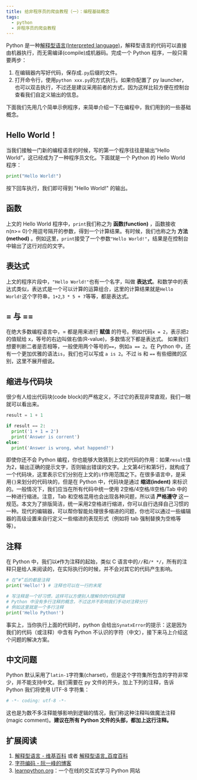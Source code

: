 ```yaml
---
title: 给非程序员的爬虫教程（一）：编程基础概念
tags:
  - python
  - 非程序员的爬虫教程
---
```


Python 是一种[解释型语言(Interpreted language)](https://zh.wikipedia.org/wiki/%E7%9B%B4%E8%AD%AF%E8%AA%9E%E8%A8%80)，解释型语言的代码可以直接由机器执行，而无需编译(compile)成机器码。完成一个 Python 程序，一般只需要两步：
1. 在编辑器内写好代码，保存成`.py`后缀的文件。
2. 打开命令行，使用`python xxx.py`的方式执行。如果你配置了 py launcher，也可以双击执行，不过还是建议采用前者的方式，因为这样比较方便在控制台查看我们自定义输出的信息。

下面我们先用几个简单示例程序，来简单介绍一下在编程中，我们用到的一些基础概念。

## Hello World！
当我们接触一门新的编程语言的时候，写的第一个程序往往是输出“Hello World”，这已经成为了一种程序员文化。下面就是一个 Python 的 Hello World 程序：
```python
print("Hello World!")
```
按下回车执行，我们即可得到 "Hello World!" 的输出。

## 函数
上文的 Hello World 程序中，`print`我们称之为 **函数(function)** ，函数接收 n(n>= 0)个用逗号隔开的参数，得到一个计算结果。有时候，我们也称之为 **方法(method)** 。例如这里，`print`接受了一个参数`"Hello World!"`，结果是在控制台中输出了这行对应的文字。

## 表达式
上文的程序片段中，`"Hello World!"`也有一个名字，叫做 **表达式**。和数学中的表达式类似，表达式是一个可以计算的运算组合，这里的计算结果就是`Hello World!`这个字符串，`1+2`,`3 * 5 + 7`等等，都是表达式。

## = 与 ==
在绝大多数编程语言中，= 都是用来进行 **赋值** 的符号。例如代码`x = 2`，表示把`2`的值赋给 x，等号的右边叫做右值(R-value)，多数情况下都是表达式。
如果我们想要判断二者是否相等，一般使用两个等号的`==`，例如`a == 2`。在 Python 中，还有一个更加优雅的语法`is`，我们也可以写成 `a is 2`。不过 is 和 `==` 有些细微的区别，这里不展开细说。

## 缩进与代码块
很少有人给出代码块(code block)的严格定义，不过它的表现非常直观，我们一眼就可以看出来。
```python
result = 1 + 1

if result == 2:
  print('1 + 1 = 2')
  print('Answer is corrent')
else:
  print('Answer is wrong, what happend?')
```
即使你还不会 Python 编程，你也能够大致猜到上文的代码的作用：如果`result`值为2，输出正确的提示文字，否则输出错误的文字。上文第4行和第5行，就构成了一个代码块，这里表示它们分别在上文的`if`作用范围之下。在很多语言中，是采用`{}`来划分的代码块的，但是在 Python 中，代码块是通过 **缩进(indent)** 来标识的。一般情况下，我们应当在所有代码中统一使用 2空格/4空格/8空格/Tab 中的一种进行缩进。注意，Tab 和空格混用也会出现各种问题，所以请 **严格遵守** 这一规范。本文为了排版简洁，统一采用2空格进行缩进，你可以自行选择自己习惯的一种。现代的编辑器，可以帮你智能处理很多缩进的问题，你也可以通过一些编辑器的高级设置来自行定义一些缩进的表现形式（例如将 tab 强制替换为空格等等）。

## 注释
在 Python 中，我们以`#`作为注释的起始，类似 C 语言中的`//`和`/* */`，所有的注释只是给人来阅读的，在实际执行的时候，并不会对其它的代码产生影响。
```python
# 在“#”后的都是注释
print('Hello!') # 注释也可以在一行的末尾

# 写注释是一个好习惯，这样可以方便别人理解你的代码逻辑
# Python 中没有多行注释的概念，不过这并不影响我们手动对注释分行
# 例如这里就是一个多行注释
print('Hello Python!')
```
事实上，当你执行上面的代码时，python 会给出`SynatxError`的提示：这是因为我们的代码（或注释）中含有 Python 不认识的字符（中文），接下来马上介绍这个问题的解决方案。

## 中文问题
Python 默认采用了`latin-1`字符集(charset)，但是这个字符集所包含的字符非常少，并不能支持中文。我们需要在 py 文件的开头，加上下列的注释，告诉 Python 我们将使用 UTF-8 字符集：
```python
# -*- coding: utf-8 -*-
```
这也是为数不多注释能够影响到逻辑的情况，我们称这种注释叫做魔法注释(magic comment)。**建议在所有 Python 文件的头部，都加上这行注释。**

## 扩展阅读
1. [解释型语言 - 维基百科](https://zh.wikipedia.org/wiki/%E7%9B%B4%E8%AD%AF%E8%AA%9E%E8%A8%80) 或者 [解释型语言_百度百科](https://baike.baidu.com/item/%E8%A7%A3%E9%87%8A%E5%9E%8B%E8%AF%AD%E8%A8%80)
2. [字符编码 - 阮一峰的博客](http://www.ruanyifeng.com/blog/2007/10/ascii_unicode_and_utf-8.html)
3. [learnpython.org](http://learnpython.org/)：一个在线的交互式学习 Python 网站
